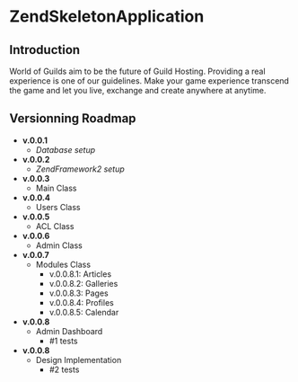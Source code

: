 ZendSkeletonApplication
=======================

Introduction
------------
World of Guilds aim to be the future of Guild Hosting. Providing a real experience is one of our guidelines.
Make your game experience transcend the game and let you live, exchange and create anywhere at anytime.


Versionning Roadmap
------------

*   __v.0.0.1__
    *  _Database setup_
*   __v.0.0.2__
    *  _ZendFramework2 setup_
*   __v.0.0.3__
    *  Main Class
*   __v.0.0.4__
    *  Users Class
*   __v.0.0.5__
    *  ACL Class
*   __v.0.0.6__
    *  Admin Class
*   __v.0.0.7__
    *  Modules Class
        *  v.0.0.8.1: Articles
        *  v.0.0.8.2: Galleries
        *  v.0.0.8.3: Pages
        *  v.0.0.8.4: Profiles
        *  v.0.0.8.5: Calendar
*   __v.0.0.8__
    *  Admin Dashboard
        *  #1 tests
*   __v.0.0.8__
    *  Design Implementation
        *  #2 tests

